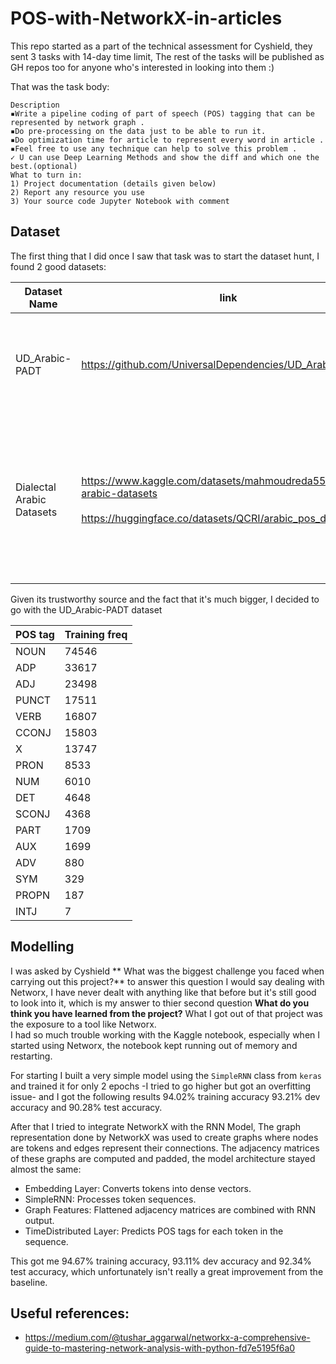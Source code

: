 # POS-with-NetworkX-in-articles

This repo started as a part of the technical assessment for Cyshield, they sent 3 tasks with 14-day time limit, The rest of the tasks will be published as GH repos too for anyone who's interested in looking into them :)

That was the task body:
```
Description
▪Write a pipeline coding of part of speech (POS) tagging that can be represented by network graph .
▪Do pre-processing on the data just to be able to run it.
▪Do optimization time for article to represent every word in article .
▪Feel free to use any technique can help to solve this problem .
✓ U can use Deep Learning Methods and show the diff and which one the best.(optional)
What to turn in:
1) Project documentation (details given below)
2) Report any resource you use
3) Your source code Jupyter Notebook with comment
```

## Dataset
The first thing that I did once I saw that task was to start the dataset hunt, I found 2 good datasets:

Dataset Name | link | main advantage | size
--- | --- | --- | ---
UD_Arabic-PADT | https://github.com/UniversalDependencies/UD_Arabic-PADT | respectful source, already split into training and testing | 6075 samples in train<br>909 in dev dataset<br>680 in test 
Dialectal Arabic Datasets | https://www.kaggle.com/datasets/mahmoudreda55/dialectal-arabic-datasets<br><br>https://huggingface.co/datasets/QCRI/arabic_pos_dialect | contains dialects, already have a benchmark result attached in the dataset document, already uploaded on Kaggle and HF | 350 samples per each dialect: Egyptian, Levantine, Gulf, and Maghrebi<br><br> so 1400 samples in total 

Given its trustworthy source and the fact that it's much bigger, I decided to go with the UD_Arabic-PADT dataset

POS tag | Training freq 
--- | --- 
NOUN  |   74546 
ADP   |  33617 
ADJ   |  23498 
PUNCT |   17511
VERB  |   16807
CCONJ |   15803
X     |   13747
PRON  |    8533
NUM   |   6010
DET   |   4648
SCONJ |   4368
PART  |   1709
AUX   |   1699
ADV   |    880
SYM   |    329
PROPN |    187
INTJ  |    7


## Modelling
I was asked by Cyshield ** What was the biggest challenge you faced when carrying out this project?** to answer this question I would say dealing with Networx, I have never dealt with anything like that before but it's still good to look into it, which is my answer to thier second question **What do you think you have learned from the project?** What I got out of that project was the exposure to a tool like Networx.<br>
I had so much trouble working with the Kaggle notebook, especially when I started using Networx, the notebook kept running out of memory and restarting.

For starting I built a very simple model using the `SimpleRNN` class from `keras` and trained it for only 2 epochs -I tried to go higher but got an overfitting issue- and I got the following results 94.02% training accuracy 93.21% dev accuracy and 90.28% test accuracy.

After that I tried to integrate NetworkX with the RNN Model, The graph representation done by NetworkX was used to create graphs where nodes are tokens and edges represent their connections. The adjacency matrices of these graphs are computed and padded, the model architecture stayed almost the same:
- Embedding Layer: Converts tokens into dense vectors.
- SimpleRNN: Processes token sequences.
- Graph Features: Flattened adjacency matrices are combined with RNN output.
- TimeDistributed Layer: Predicts POS tags for each token in the sequence.
  
This got me 94.67% training accuracy, 93.11% dev accuracy and 92.34% test accuracy, which unfortunately isn't really a great improvement from the baseline.
## Useful references:
- https://medium.com/@tushar_aggarwal/networkx-a-comprehensive-guide-to-mastering-network-analysis-with-python-fd7e5195f6a0
